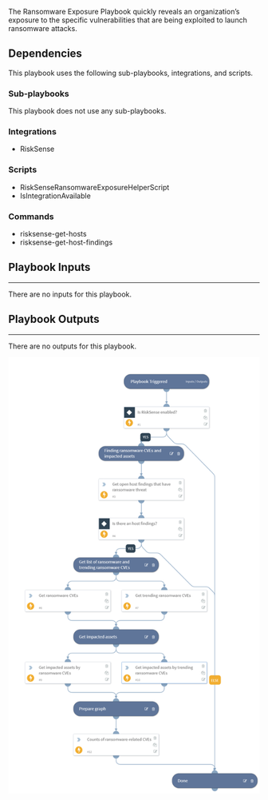 The Ransomware Exposure Playbook quickly reveals an organization’s exposure to the specific vulnerabilities that are being exploited to launch ransomware attacks.

## Dependencies
This playbook uses the following sub-playbooks, integrations, and scripts.

### Sub-playbooks
This playbook does not use any sub-playbooks.

### Integrations
* RiskSense

### Scripts
* RiskSenseRansomwareExposureHelperScript
* IsIntegrationAvailable

### Commands
* risksense-get-hosts
* risksense-get-host-findings

## Playbook Inputs
---
There are no inputs for this playbook.

## Playbook Outputs
---
There are no outputs for this playbook.

![image](./../doc_files/Ransomware_Exposure_-_RiskSense.png)